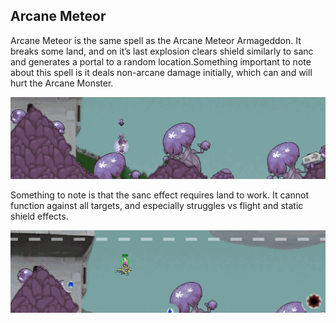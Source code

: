 ## Arcane Meteor


Arcane Meteor is the same spell as the Arcane Meteor Armageddon. It breaks some land, and on it’s last explosion clears shield similarly to sanc and generates a portal to a random location.Something important to note about this spell is it deals non-arcane damage initially, which can and will hurt the Arcane Monster.


![meteor1](https://raw.githubusercontent.com/1IlIl/wikidata/main/arcane_monster/gifs/mon19.gif)


Something to note is that the sanc effect requires land to work. It cannot function against all targets, and especially struggles vs flight and static shield effects.


![meteor2](https://raw.githubusercontent.com/1IlIl/wikidata/main/arcane_monster/gifs/mon20.gif)
